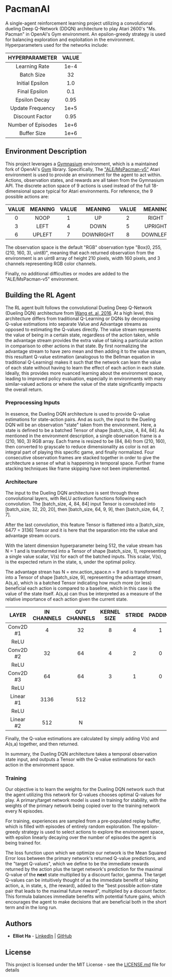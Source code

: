 # PacmanAI

A single-agent reinforcement learning project utilizing a convolutional dueling Deep Q-Network (DDQN) architecture to play Atari 2600's "Ms. Pacman" in OpenAI's Gym environment. An epsilon-greedy strategy is used for balancing exploration and exploitation in the environment. Hyperparameters used for the networks include:

|   HYPERPARAMETER   | VALUE |
|:------------------:|:-----:|
|    Learning Rate   |  1e-4 |
|     Batch Size     |   32  |
|   Initial Epsilon  |  1.0  |
|    Final Epsilon   |  0.1  |
|    Epsilon Decay   |  0.95 |
|  Update Frequency  |  1e+5 |
|   Discount Factor  |  0.95 |
| Number of Episodes |  1e+6 |
|     Buffer Size    |  1e+6 |

## Environment Description

This project leverages a [Gymnasium](https://gymnasium.farama.org/) environment, which is a maintained fork of OpenAI's [Gym](https://github.com/openai/gym) library. Specifically, The ["ALE/MsPacman-v5"](https://gymnasium.farama.org/environments/atari/ms_pacman/#mspacman) Atari environment is used to provide an environment for the agent to act within. Actions, observation states, and rewards are all taken from the Gymnasium API. The discrete action space of 9 actions is used instead of the full 18-dimensional space typical for Atari environments. For reference, the 9 possible actions are:

| VALUE | MEANING | VALUE |  MEANING  | VALUE |  MEANING |
|:-----:|:-------:|:-----:|:---------:|:-----:|:--------:|
|   0   |   NOOP  |   1   |     UP    |   2   |   RIGHT  |
|   3   |   LEFT  |   4   |    DOWN   |   5   |  UPRIGHT |
|   6   |  UPLEFT |   7   | DOWNRIGHT |   8   | DOWNLEFT |

The observation space is the default "RGB" observation type "Box(0, 255, (210, 160, 3), uint8)", meaning that each returned observation from the environment is an uint8 array of height 210 pixels, width 160 pixels, and 3 channels representing RGB color channels. 

Finally, no additional difficulties or modes are added to the "ALE/MsPacman-v5" environment.

## Building the RL Agent

The RL agent built follows the convolutional Dueling Deep Q-Network (Dueling DQN) architecture from [Wang et. al, 2016](https://arxiv.org/abs/1511.06581). At a high level, this architecture differs from traditional Q-Learning or DQNs by decomposing Q-value estimations into separate Value and Advantage streams as opposed to estimating the Q-values directly. The value stream represents the value of being in a certain state, regardless of the action taken, while the advantage stream provides the extra value of taking a particular action in comparison to other actions in that state. By first normalizing the advantage stream to have zero mean and then adding it to the value stream, this resultant Q-value estimation (analogous to the Bellman equation in traditional Q-Learning) makes it such that the network can learn the value of each state without having to learn the effect of each action in each state. Ideally, this provides more nuanced learning about the environment space, leading to improved policy evaluation, especially in environments with many similar-valued actions or where the value of the state significantly impacts the overall return.

### Preprocessing Inputs

In essence, the Dueling DQN architecture is used to provide Q-value estimations for state-action pairs. And as such, the input to the Dueling DQN will be an observation "state" taken from the environment. Here, a state is defined to be a batched Tensor of shape [batch_size, 4, 84, 84]. As mentioned in the environment description, a single observation frame is a (210, 160, 3) RGB array. Each frame is resized to be (84, 84) from (210, 160), then converted to grayscale to reduce dimensionality as color is not an integral part of playing this specific game, and finally normalized. Four consecutive observation frames are stacked together in order to give the architecture a sense of what is happening in temporal space. Further frame stacking techniques like frame skipping have not been implemented.

### Architecture

The input to the Dueling DQN architecture is sent through three convolutional layers, with ReLU activation functions following each convolution. The [batch_size, 4, 84, 84] input Tensor is convoluted into [batch_size, 32, 20, 20], then [batch_size, 64, 9, 9], then [batch_size, 64, 7, 7]. 

After the last convolution, this feature Tensor is flattened into a [batch_size, 64*7*7 = 3136] Tensor and it is here that the separation into the value and advantage stream occurs. 

With the latent dimension hyperparameter being 512, the value stream has N = 1 and is transformed into a Tensor of shape [batch_size, 1], representing a single value scalar, V(s) for each of the batched inputs. This scalar, V(s), is the expected return in the state, s, under the optimal policy. 

The advantage strean has N = env.action_space.n = 9 and is transformed into a Tensor of shape [batch_size, 9], representing the advantage stream, A(s,a), which is a batched Tensor indicating how much more (or less) beneficial each action is compared to a baseline, which in this case is the value of the state itself. A(s,a) can thus be interpreted as a measure of the relative importance of each action given the current state. 

|   LAYER   | IN CHANNELS | OUT CHANNELS | KERNEL SIZE | STRIDE | PADDING |
|:---------:|:-----------:|:------------:|:-----------:|:------:|:-------:|
| Conv2D #1 |      4      |      32      |      8      |    4   |    1    |
|    ReLU   |             |              |             |        |         |
| Conv2D #2 |      32     |      64      |      4      |    2   |    0    |
|    ReLU   |             |              |             |        |         |
| Conv2D #3 |      64     |      64      |      3      |    1   |    0    |
|    ReLU   |             |              |             |        |         |
| Linear #1 |     3136    |      512     |             |        |         |
|    ReLU   |             |              |             |        |         |
| Linear #2 |     512     |       N      |             |        |         |

Finally, the Q-value estimations are calculated by simply adding V(s) and A(s,a) together, and then returned. 

In summary, the Dueling DQN architecture takes a temporal observation state input, and outputs a Tensor with the Q-value estimations for each action in the environment space.

### Training

Our objective is to learn the weights for the Dueling DQN network such that the agent utilizing this network for Q-values chooses optimal Q-values for play. A primary/target network model is used in training for stability, with the weights of the primary network being copied over to the training network every N episodes. 

For training, experiences are sampled from a pre-populated replay buffer, which is filled with episodes of entirely random exploration. The epsilon-greedy strategy is used to select actions to explore the environment space, with epsilon linearly decaying over the number of episodes the agent is being trained for. 

The loss function upon which we optimize our network is the Mean Squared Error loss between the primary network's returned Q-value predictions, and the "target Q-values", which we define to be the immediate rewards returned by the action plus the target network's prediction for the maximal Q-value of the **next** state multiplied by a discount factor, gamma. The target Q-values can be intuitively thought of as the immediate benefit of taking action, a, in state, s, (the reward), added to the "best possible action-state pair that leads to the maximal future reward", multiplied by a discount factor. This formula balances immediate benefits with potential future gains, which encourages the agent to make decisions that are beneficial both in the short term and in the long run.

## Authors

* **Elliot Ha** - [LinkedIn](https://www.linkedin.com/in/elliothha/) | [GitHub](https://github.com/elliothha)

## License

This project is licensed under the MIT License - see the [LICENSE.md](LICENSE.md) file for details
